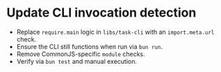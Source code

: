 # Update CLI invocation detection

* Replace `require.main` logic in `libs/task-cli` with an `import.meta.url` check.
* Ensure the CLI still functions when run via `bun run`.
* Remove CommonJS-specific `module` checks.
* Verify via `bun test` and manual execution.
